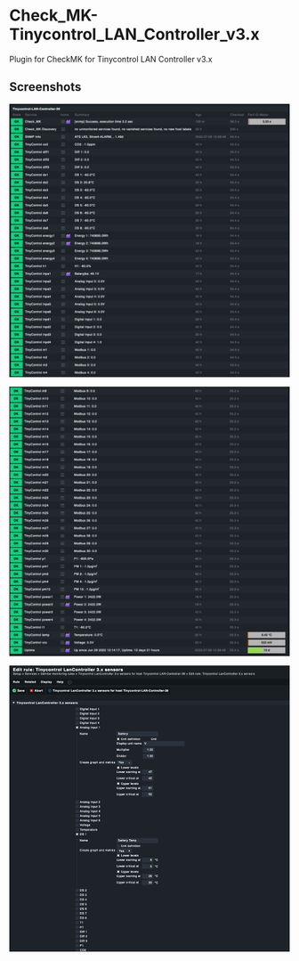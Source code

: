# Check_MK-Tinycontrol_LAN_Controller_v3.x

Plugin for CheckMK for Tinycontrol LAN Controller v3.x

## Screenshots

![Screenshot 1](https://github.com/WojRep/Check_MK-Tinycontrol_LAN_Controller_v3.x/blob/main/.html/Tinycontroll_LK3x-01.png?raw=true)

![Screenshot 2](https://github.com/WojRep/Check_MK-Tinycontrol_LAN_Controller_v3.x/blob/main/.html/Tinycontroll_LK3x-02.png?raw=true)

![Screenshot 3](https://github.com/WojRep/Check_MK-Tinycontrol_LAN_Controller_v3.x/blob/main/.html/Tinycontroll_LK3x-03.png?raw=true)
